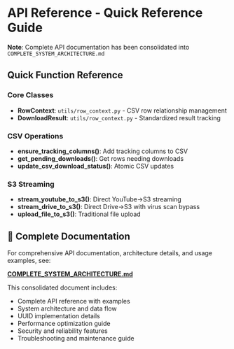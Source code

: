 # API Reference - Quick Reference Guide

**Note**: Complete API documentation has been consolidated into `COMPLETE_SYSTEM_ARCHITECTURE.md`

## Quick Function Reference

### Core Classes
- **RowContext**: `utils/row_context.py` - CSV row relationship management
- **DownloadResult**: `utils/row_context.py` - Standardized result tracking

### CSV Operations
- **ensure_tracking_columns()**: Add tracking columns to CSV
- **get_pending_downloads()**: Get rows needing downloads
- **update_csv_download_status()**: Atomic CSV updates

### S3 Streaming
- **stream_youtube_to_s3()**: Direct YouTube→S3 streaming
- **stream_drive_to_s3()**: Direct Drive→S3 with virus scan bypass
- **upload_file_to_s3()**: Traditional file upload

## 📖 Complete Documentation

For comprehensive API documentation, architecture details, and usage examples, see:

**[COMPLETE_SYSTEM_ARCHITECTURE.md](./COMPLETE_SYSTEM_ARCHITECTURE.md)**

This consolidated document includes:
- Complete API reference with examples
- System architecture and data flow
- UUID implementation details
- Performance optimization guide
- Security and reliability features
- Troubleshooting and maintenance guide